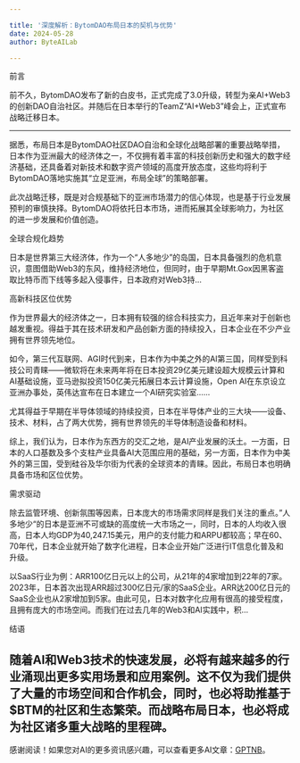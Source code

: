 ```yaml
---

title: '深度解析：BytomDAO布局日本的契机与优势'
date: 2024-05-28
author: ByteAILab

---
```


前言

前不久，BytomDAO发布了新的白皮书，正式完成了3.0升级，转型为亲AI+Web3的创新DAO自治社区。并随后在日本举行的TeamZ“AI+Web3”峰会上，正式宣布战略迁移日本。

---


据悉，布局日本是BytomDAO社区DAO自治和全球化战略部署的重要战略举措，日本作为亚洲最大的经济体之一，不仅拥有着丰富的科技创新历史和强大的数字经济基础，还具备着对新技术和数字资产领域的高度开放态度，这些均将利于BytomDAO落地实施其“立足亚洲，布局全球”的策略部署。

此次战略迁移，既是对合规基础下的亚洲市场潜力的信心体现，也是基于行业发展预判的审慎抉择。BytomDAO将依托日本市场，进而拓展其全球影响力，为社区的进一步发展和价值创造。

全球合规化趋势

日本是世界第三大经济体，作为一个“人多地少”的岛国，日本具备强烈的危机意识，意图借助Web3的东风，维持经济地位，但同时，由于早期Mt.Gox因黑客盗取比特币而下线等多起入侵事件，日本政府对Web3持...

高新科技区位优势

作为世界最大的经济体之一，日本拥有较强的综合科技实力，且近年来对于创新也越发重视。得益于其在技术研发和产品创新方面的持续投入，日本企业在不少产业拥有世界领先地位。

如今，第三代互联网、AGI时代到来，日本作为中美之外的AI第三国，同样受到科技公司青睐——微软将在未来两年将在日本投资29亿美元建设超大规模云计算和AI基础设施，亚马逊拟投资150亿美元拓展日本云计算设施，Open AI在东京设立亚洲办事处，英伟达宣布在日本建立一个AI研究实验室......

尤其得益于早期在半导体领域的持续投资，日本在半导体产业的三大块——设备、技术、材料，占了两大优势，拥有世界领先的半导体制造设备和材料。

综上，我们认为，日本作为东西方的交汇之地，是AI产业发展的沃土。一方面，日本的人口基数及多个支柱产业具备AI大范围应用的基础，另一方面，日本作为中美外的第三国，受到硅谷及华尔街为代表的全球资本的青睐。因此，布局日本也明确具备市场和区位优势。

需求驱动

除去监管环境、创新氛围等因素，日本庞大的市场需求同样是我们关注的重点。”人多地少“的日本是亚洲不可或缺的高度统一大市场之一，同时，日本的人均收入很高，日本人均GDP为40,247.15美元，用户的支付能力和ARPU都较高；早在60、70年代，日本企业就开始了数字化进程，日本企业开始广泛进行IT信息化普及和升级。

以SaaS行业为例：ARR100亿日元以上的公司，从21年的4家增加到22年的7家。2023年，日本首次出现ARR超过300亿日元/家的SaaS企业。ARR达200亿日元的SaaS企业也从2家增加到5家。由此可见，日本对数字化应用有很高的接受程度，且拥有庞大的市场空间。而我们在过去几年的Web3和AI实践中，积...

结语

随着AI和Web3技术的快速发展，必将有越来越多的行业涌现出更多实用场景和应用案例。这不仅为我们提供了大量的市场空间和合作机会，同时，也必将助推基于$BTM的社区和生态繁荣。而战略布局日本，也必将成为社区诸多重大战略的里程碑。
---
感谢阅读！如果您对AI的更多资讯感兴趣，可以查看更多AI文章：[GPTNB](https://gptnb.com)。